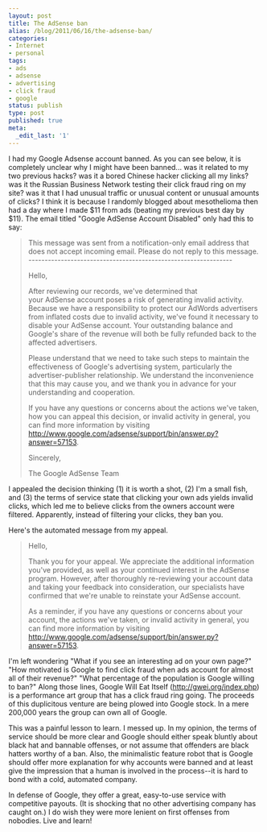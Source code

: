 ```yaml
---
layout: post
title: The AdSense ban
alias: /blog/2011/06/16/the-adsense-ban/
categories:
- Internet
- personal
tags:
- ads
- adsense
- advertising
- click fraud
- google
status: publish
type: post
published: true
meta:
  _edit_last: '1'
---
```

I had my Google Adsense account banned. As you can see below, it is completely unclear why I might have been banned... was it related to my two previous hacks? was it a bored Chinese hacker clicking all my links? was it the Russian Business Network testing their click fraud ring on my site? was it that I had unusual traffic or unusual content or unusual amounts of clicks? I think it is because I randomly blogged about mesothelioma then had a day where I made $11 from ads (beating my previous best day by $11). The email titled "Google AdSense Account Disabled" only had this to say:
<blockquote>This message was sent from a notification-only email address that does not
accept incoming email. Please do not reply to this message.
---------------------------------------------------------------

Hello,

After reviewing our records, we've determined that your AdSense account
poses a risk of generating invalid activity. Because we have a
responsibility to protect our AdWords advertisers from inflated costs due
to invalid activity, we've found it necessary to disable your AdSense
account. Your outstanding balance and Google's share of the revenue will
both be fully refunded back to the affected advertisers.

Please understand that we need to take such steps to maintain the
effectiveness of Google's advertising system, particularly the
advertiser-publisher relationship. We understand the inconvenience that
this may cause you, and we thank you in advance for your understanding and
cooperation.

If you have any questions or concerns about the actions we've taken, how
you can appeal this decision, or invalid activity in general, you can find
more information by visiting
<a href="http://www.google.com/adsense/support/bin/answer.py?answer=57153" target="_blank">http://www.google.com/adsense/support/bin/answer.py?answer=57153</a>.

Sincerely,

The Google AdSense Team</blockquote>
I appealed the decision thinking (1) it is worth a shot, (2) I'm a small fish, and (3) the terms of service state that clicking your own ads yields invalid clicks, which led me to believe clicks from the owners account were filtered. Apparently, instead of filtering your clicks, they ban you.

Here's the automated message from my appeal.
<blockquote>Hello,

Thank you for your appeal. We appreciate the additional information you've
provided, as well as your continued interest in the AdSense program.
However, after thoroughly re-reviewing your account data and taking your
feedback into consideration, our specialists have confirmed that we're
unable to reinstate your AdSense account.

As a reminder, if you have any questions or concerns about your account,
the actions we've taken, or invalid activity in general, you can find more
information by visiting
<a href="http://www.google.com/adsense/support/bin/answer.py?answer=57153" target="_blank">http://www.google.com/adsense/support/bin/answer.py?answer=57153</a>.</blockquote>
I'm left wondering "What if you see an interesting ad on your own page?" "How motivated is Google to find click fraud when ads account for almost all of their revenue?" "What percentage of the population is Google willing to ban?" Along those lines, Google Will Eat Itself (<a title="Google Will Eat Itself" href="http://gwei.org/index.php">http://gwei.org/index.php</a>) is a performance art group that has a click fraud ring going. The proceeds of this duplicitous venture are being plowed into Google stock. In a mere 200,000 years the group can own all of Google.

This was a painful lesson to learn. I messed up. In my opinion, the terms of service should be more clear and Google should either speak bluntly about black hat and bannable offenses, or not assume that offenders are black hatters worthy of a ban. Also, the minimalistic feature robot that is Google should offer more explanation for why accounts were banned and at least give the impression that a human is involved in the process--it is hard to bond with a cold, automated company.

In defense of Google, they offer a great, easy-to-use service with competitive payouts. (It is shocking that no other advertising company has caught on.) I do wish they were more lenient on first offenses from nobodies. Live and learn!
